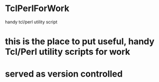 # TclPerlForWork
handy tcl/perl utility script
# this is the place to put useful, handy Tcl/Perl utility scripts for work
# served as version controlled 
